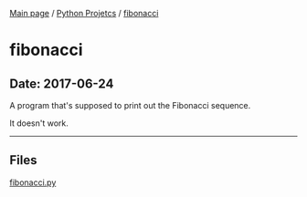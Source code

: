 [Main page](/) / [Python Projetcs](/python) / [fibonacci](/python/2017-06-24_fibonacci)

# fibonacci

## Date: 2017-06-24

A program that's supposed to print out the Fibonacci sequence.

It doesn't work.

-----

## Files

[fibonacci.py](fibonacci.py)